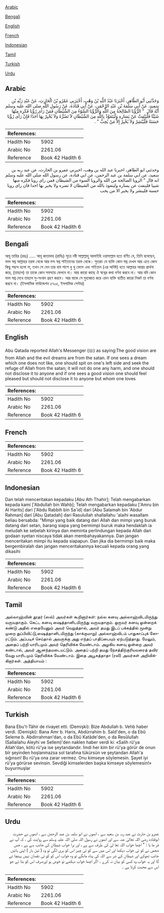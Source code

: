 [Arabic](#arabic)

[Bengali](#bengali)

[English](#english)

[French](#french)

[Indonesian](#indonesian)

[Tamil](#tamil)

[Turkish](#turkish)

[Urdu](#urdu)

## Arabic


<div dir="rtl" lang="ar" style={{fontSize:'larger',backgroundColor:'#f8f9fa',padding:20}}>
وَحَدَّثَنِي أَبُو الطَّاهِرِ، أَخْبَرَنَا عَبْدُ اللَّهِ بْنُ وَهْبٍ، أَخْبَرَنِي عَمْرُو بْنُ الْحَارِثِ، عَنْ عَبْدِ رَبِّهِ بْنِ سَعِيدٍ، عَنْ أَبِي سَلَمَةَ بْنِ عَبْدِ الرَّحْمَنِ، عَنْ أَبِي قَتَادَةَ، عَنْ رَسُولِ اللَّهِ صلى الله عليه وسلم أَنَّهُ قَالَ ‏ "‏ الرُّؤْيَا الصَّالِحَةُ مِنَ اللَّهِ وَالرُّؤْيَا السَّوْءُ مِنَ الشَّيْطَانِ فَمَنْ رَأَى رُؤْيَا فَكَرِهَ مِنْهَا شَيْئًا فَلْيَنْفِثْ عَنْ يَسَارِهِ وَلْيَتَعَوَّذْ بِاللَّهِ مِنَ الشَّيْطَانِ لاَ تَضُرُّهُ وَلاَ يُخْبِرْ بِهَا أَحَدًا فَإِنْ رَأَى رُؤْيَا حَسَنَةً فَلْيُبْشِرْ وَلاَ يُخْبِرْ إِلاَّ مَنْ يُحِبُّ ‏"‏ ‏.‏
</div>
<div style={{backgroundColor:'#f8f9fa',padding:20, marginBottom: 10}}><table> <thead> <tr> <th>References:</th> <th></th> </tr> </thead> <tbody><tr><td>Hadith No</td><td>5902</td></tr><tr><td>Arabic No</td><td>2261.06</td></tr><tr><td>Reference</td><td>Book 42 Hadith 6</td></tr></tbody></table></div>


<div dir="rtl" lang="ar" style={{fontSize:'larger',backgroundColor:'#f8f9fa',padding:20}}>
وحدثني ابو الطاهر، اخبرنا عبد الله بن وهب، اخبرني عمرو بن الحارث، عن عبد ربه بن سعيد، عن ابي سلمة بن عبد الرحمن، عن ابي قتادة، عن رسول الله صلى الله عليه وسلم انه قال " الرويا الصالحة من الله والرويا السوء من الشيطان فمن راى رويا فكره منها شييا فلينفث عن يساره وليتعوذ بالله من الشيطان لا تضره ولا يخبر بها احدا فان راى رويا حسنة فليبشر ولا يخبر الا من يحب
</div>
<div style={{backgroundColor:'#f8f9fa',padding:20, marginBottom: 10}}><table> <thead> <tr> <th>References:</th> <th></th> </tr> </thead> <tbody><tr><td>Hadith No</td><td>5902</td></tr><tr><td>Arabic No</td><td>2261.06</td></tr><tr><td>Reference</td><td>Book 42 Hadith 6</td></tr></tbody></table></div>

## Bengali


<div dir="ltr" lang="bn" style={{fontSize:'larger',backgroundColor:'#f8f9fa',padding:20}}>
আবূ তাহির (রহঃ) ..... আবূ কাতাদাহ (রাযিঃ) সূত্রে নবী সাল্লাল্লাহু আলাইহি ওয়াসাল্লাম হতে বর্ণিত যে, তিনি বলেছেন, ভাল স্বপ্ন আল্লাহর তরফ থেকে আর মন্দ স্বপ্ন শাইতানের তরফ থেকে। সুতরাং যে ব্যক্তি কোন স্বপ্ন দেখল আর এতে কোন কিছু পছন্দ হলো না, তখন সে যেন তার বাম পাশে খু থু ফেলে এবং শাইতান (এর অনিষ্ট) হতে আল্লাহর আশ্রয় প্রার্থনা করে, (তাহলে) তা তাকে কোন সমস্যায় ফেলবে না। আর কারো কাছে ঐ স্বপ্নের কথা বর্ণনা করবে না। আর যদি কোন ভাল স্বপ্ন দেখে তাহলে সু-সংবাদ গ্রহণ করবে। আর যাকে সে মুহাব্বাত করে এমন ব্যক্তি ব্যতীত কারো নিকট তা বর্ণনা করবে না। (ইসলামিক ফাউন্ডেশন ৫৭০৫, ইসলামিক সেন্টার)
</div>
<div style={{backgroundColor:'#f8f9fa',padding:20, marginBottom: 10}}><table> <thead> <tr> <th>References:</th> <th></th> </tr> </thead> <tbody><tr><td>Hadith No</td><td>5902</td></tr><tr><td>Arabic No</td><td>2261.06</td></tr><tr><td>Reference</td><td>Book 42 Hadith 6</td></tr></tbody></table></div>

## English


<div dir="ltr" lang="en" style={{fontSize:'larger',backgroundColor:'#f8f9fa',padding:20}}>
Abu Qatada reported Allah's Messenger (ﷺ) as saying:The good vision are from Allah and the evil dreams are from the satan. If one sees a dream which one does not like, one should spit on one's left side and seek the refuge of Allah from the satan; it will not do one any harm, and one should not disclose it to anyone and if one sees a good vision one should feel pleased but should not disclose it to anyone but whom one loves
</div>
<div style={{backgroundColor:'#f8f9fa',padding:20, marginBottom: 10}}><table> <thead> <tr> <th>References:</th> <th></th> </tr> </thead> <tbody><tr><td>Hadith No</td><td>5902</td></tr><tr><td>Arabic No</td><td>2261.06</td></tr><tr><td>Reference</td><td>Book 42 Hadith 6</td></tr></tbody></table></div>

## French


<div dir="ltr" lang="fr" style={{fontSize:'larger',backgroundColor:'#f8f9fa',padding:20}}>

</div>
<div style={{backgroundColor:'#f8f9fa',padding:20, marginBottom: 10}}><table> <thead> <tr> <th>References:</th> <th></th> </tr> </thead> <tbody><tr><td>Hadith No</td><td>5902</td></tr><tr><td>Arabic No</td><td>2261.06</td></tr><tr><td>Reference</td><td>Book 42 Hadith 6</td></tr></tbody></table></div>

## Indonesian


<div dir="ltr" lang="id" style={{fontSize:'larger',backgroundColor:'#f8f9fa',padding:20}}>
Dan telah menceritakan kepadaku [Abu Ath Thahir]; Telah mengabarkan kepada kami ['Abdullah bin Wahb]; Telah mengabarkan kepadaku ['Amru bin Al Harits] dari ['Abdu Rabbih bin Sa'id] dari [Abu Salamah bin 'Abdur Rahman] dari [Abu Qatadah] dari Rasulullah shallallahu 'alaihi wasallam beliau bersabda: "Mimpi yang baik datang dari Allah dan mimpi yang buruk datang dari setan, barang siapa yang bermimpi buruk maka hendaklah ia meludah ke sebelah kirinya dan meminta perlindungan kepada Allah dari godaan syetan niscaya tidak akan membahayakannya. Dan jangan menceritakan mimpi itu kepada siapapun. Dan jika dia bermimpi baik maka bergembiralah dan jangan menceritakannya kecuali kepada orang yang dikasihi
</div>
<div style={{backgroundColor:'#f8f9fa',padding:20, marginBottom: 10}}><table> <thead> <tr> <th>References:</th> <th></th> </tr> </thead> <tbody><tr><td>Hadith No</td><td>5902</td></tr><tr><td>Arabic No</td><td>2261.06</td></tr><tr><td>Reference</td><td>Book 42 Hadith 6</td></tr></tbody></table></div>

## Tamil


<div dir="ltr" lang="ta" style={{fontSize:'larger',backgroundColor:'#f8f9fa',padding:20}}>
அல்லாஹ்வின் தூதர் (ஸல்) அவர்கள் கூறினார்கள்: நல்ல கனவு அல்லாஹ்விடமிருந்து வருவதாகும். கெட்ட கனவு ஷைத்தானிடமிருந்து வருவதாகும். ஒருவர் கனவு ஒன்றைக் கண்டு அதில் எதையேனும் அவர் வெறுத்தால், அவர் தமது இடப் பக்கத்தில் மூன்று முறை துப்பிவிட்டு,ஷைத்தானிடமிருந்து (காக்குமாறு) அல்லாஹ்விடம் பாதுகாப்புக் கோரட்டும். அப்படிச் செய்தால் அவருக்கு அது எந்தப் பாதிப்பையும் ஏற்படுத்தாது. மேலும், அதைப் பற்றி யாரிடமும் அவர் தெரிவிக்க வேண்டாம். அழகிய கனவு ஒன்றை அவர் கண்டால், அவர் ஆனந்தமடையட்டும். அதைப் பற்றி தமது நேசத்திற்குரியவரைத் தவிர வேறு யாரிடமும் தெரிவிக்க வேண்டாம். இதை அபூகத்தாதா (ரலி) அவர்கள் அறிவிக்கிறார்கள். அத்தியாயம் :
</div>
<div style={{backgroundColor:'#f8f9fa',padding:20, marginBottom: 10}}><table> <thead> <tr> <th>References:</th> <th></th> </tr> </thead> <tbody><tr><td>Hadith No</td><td>5902</td></tr><tr><td>Arabic No</td><td>2261.06</td></tr><tr><td>Reference</td><td>Book 42 Hadith 6</td></tr></tbody></table></div>

## Turkish


<div dir="ltr" lang="tr" style={{fontSize:'larger',backgroundColor:'#f8f9fa',padding:20}}>
Bana Ebu't-Tâhir de rivayet etti. (Demişki): Bize Abdullah b. Vehb haber verdi. (Demişki): Bana Amr b. Haris, Abdürrahim b. Saîd'den, o da Ebû Seleme b. Abdirrahman'dan, o da Ebû Katâde'den, o da Resûlullah (Sallailahu Aleyhi ve Sellem)'den naklen haber verdi ki: «Salih rü'ya Allah'dan, kötü rü'ya ise şeytandandır. İmdi her kim bir rü'ya görür de onun bîr şeyinden hoşlanmazsa sol tarafına tükürsün ve şeytandan Allah'a sığınsın! Bu rü'ya ona zarar vermez. Onu kimseye söylemesin. Şayet iyi rü'ya görürse sevinsin. Sevdiği kimselerden başka kimseye söylemesin!» buyurmuşlar
</div>
<div style={{backgroundColor:'#f8f9fa',padding:20, marginBottom: 10}}><table> <thead> <tr> <th>References:</th> <th></th> </tr> </thead> <tbody><tr><td>Hadith No</td><td>5902</td></tr><tr><td>Arabic No</td><td>2261.06</td></tr><tr><td>Reference</td><td>Book 42 Hadith 6</td></tr></tbody></table></div>

## Urdu


<div dir="rtl" lang="ur" style={{fontSize:'larger',backgroundColor:'#f8f9fa',padding:20}}>
عمرو بن حارث نے عبد ربہ بن سعید سے ، انھوں نے ابو سلمہ بن عبد الرحمٰن سے ، انھوں نے حضرت ابوقتادہ رضی اللہ تعالیٰ عنہ سے اور انھوں نے رسول اللہ صلی اللہ علیہ وسلم سے روایت کی ، کہ آپ نے فر ما یا : " اچھا خواب اللہ تعا لیٰ کی طرف سے ہے ، اور برا خواب شیطان کی جانب سے ہے ، جس شخص نے کو ئی خواب دیکھا اور اس میں سے کو ئی چیز اس کو بری لگی تو وہ ( تین بار ) اپنی بائیں جانب تھوکے اور شیطان کے شر سے اللہ کی پناہ مانگے تو وہ خواب اس کو کو ئی نقصان نہیں پہنچا ئے گا اور یہ خواب وہ کسی کو بیان نہ کرے ۔ اگر اچھا خواب دیکھے تو خوش ہو اورصرف اس کو بتا ئے جو اس سے محبت کرتا ہے ۔
</div>
<div style={{backgroundColor:'#f8f9fa',padding:20, marginBottom: 10}}><table> <thead> <tr> <th>References:</th> <th></th> </tr> </thead> <tbody><tr><td>Hadith No</td><td>5902</td></tr><tr><td>Arabic No</td><td>2261.06</td></tr><tr><td>Reference</td><td>Book 42 Hadith 6</td></tr></tbody></table></div>